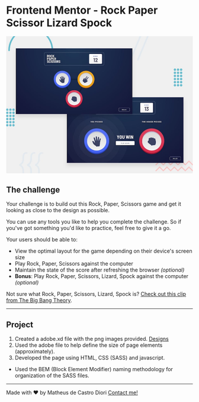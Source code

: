 # Frontend Mentor - Rock Paper Scissor Lizard Spock

![Design preview for the Rock Paper Scissor Lizard Spock coding challenge](./design/desktop-preview.jpg)

## The challenge

Your challenge is to build out this Rock, Paper, Scissors game and get it looking as close to the design as possible.

You can use any tools you like to help you complete the challenge. So if you've got something you'd like to practice, feel free to give it a go.

Your users should be able to:

- View the optimal layout for the game depending on their device's screen size
- Play Rock, Paper, Scissors against the computer
- Maintain the state of the score after refreshing the browser _(optional)_
- **Bonus**: Play Rock, Paper, Scissors, Lizard, Spock against the computer _(optional)_

Not sure what Rock, Paper, Scissors, Lizard, Spock is? [Check out this clip from The Big Bang Theory](https://www.youtube.com/watch?v=iSHPVCBsnLw).

---

## Project

1. Created a adobe.xd file with the png images provided. [Designs](./design)
2. Used the adobe file to help define the size of page elements (approximately).
3. Developed the page using HTML, CSS (SASS) and javascript.

- Used the BEM (Block Element Modifier) naming methodology for organization of the SASS files.

---

Made with ❤️ by Matheus de Castro Diori [Contact me!](https://www.linkedin.com/in/matheus-diori/)
